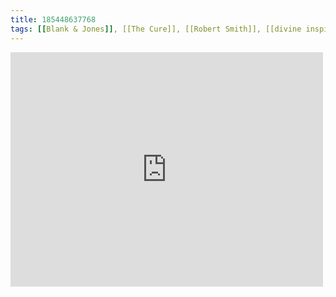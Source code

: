 ```yaml
---
title: 185448637768
tags: [[Blank & Jones]], [[The Cure]], [[Robert Smith]], [[divine inspiration]]
---
```

<iframe allow="accelerometer; autoplay; clipboard-write; encrypted-media; gyroscope; picture-in-picture" allowfullscreen="" frameborder="0" height="375" id="youtube_iframe" src="https://www.youtube.com/embed/1st5Z_04S-o?feature=oembed&amp;enablejsapi=1&amp;origin=https://safe.txmblr.com&amp;wmode=opaque" width="500"></iframe>